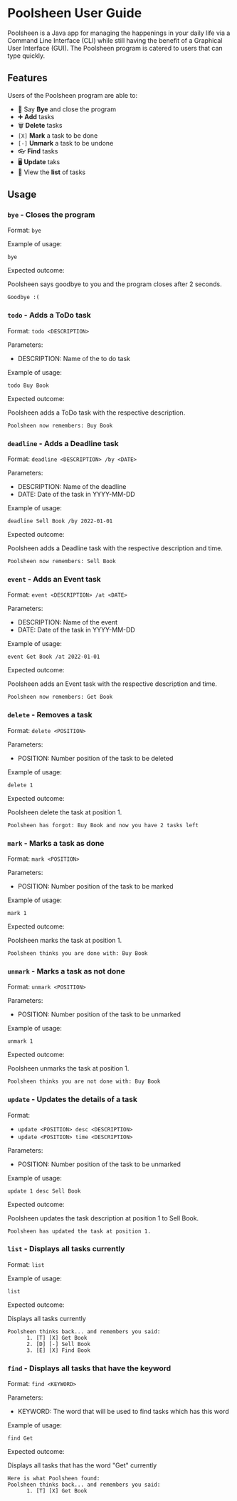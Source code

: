 # Poolsheen User Guide
Poolsheen is a Java app for managing the happenings in your daily life via a Command Line Interface (CLI) while still
having the benefit of a Graphical User Interface (GUI). The Poolsheen program is catered to users that
can type quickly.

## Features 
Users of the Poolsheen program are able to:
- 👋 Say **Bye** and close the program
- ➕ **Add** tasks  
- 🗑️ **Delete** tasks
- `[X]` **Mark** a task to be done 
- `[-]` **Unmark** a task to be undone 
- 👓 **Find** tasks 
- 🖥️ **Update** taks 
- 💼 View the **list** of tasks

## Usage

### `bye` - Closes the program

Format: `bye`

Example of usage: 

`bye`

Expected outcome:

Poolsheen says goodbye to you and the program closes after 2 seconds.

```
Goodbye :(
```

### `todo` - Adds a ToDo task

Format: `todo <DESCRIPTION>`

Parameters:
- DESCRIPTION: Name of the to do task

Example of usage:

`todo Buy Book`

Expected outcome:

Poolsheen adds a ToDo task with the respective description.

```
Poolsheen now remembers: Buy Book
```

### `deadline` - Adds a Deadline task

Format: `deadline <DESCRIPTION> /by <DATE>`

Parameters:
- DESCRIPTION: Name of the deadline
- DATE: Date of the task in YYYY-MM-DD

Example of usage:

`deadline Sell Book /by 2022-01-01`

Expected outcome:

Poolsheen adds a Deadline task with the respective description and time.

```
Poolsheen now remembers: Sell Book
```

### `event` - Adds an Event task
Format: `event <DESCRIPTION> /at <DATE>`

Parameters:
- DESCRIPTION: Name of the event
- DATE: Date of the task in YYYY-MM-DD

Example of usage:

`event Get Book /at 2022-01-01`

Expected outcome:

Poolsheen adds an Event task with the respective description and time.

```
Poolsheen now remembers: Get Book
```

### `delete` - Removes a task

Format: `delete <POSITION>`

Parameters:
- POSITION: Number position of the task to be deleted

Example of usage:

`delete 1`

Expected outcome:

Poolsheen delete the task at position 1.

```
Poolsheen has forgot: Buy Book and now you have 2 tasks left
```

### `mark` - Marks a task as done

Format: `mark <POSITION>`

Parameters:
- POSITION: Number position of the task to be marked

Example of usage:

`mark 1`

Expected outcome:

Poolsheen marks the task at position 1.

```
Poolsheen thinks you are done with: Buy Book
```

### `unmark` - Marks a task as not done

Format: `unmark <POSITION>`

Parameters:
- POSITION: Number position of the task to be unmarked

Example of usage:

`unmark 1`

Expected outcome:

Poolsheen unmarks the task at position 1.

```
Poolsheen thinks you are not done with: Buy Book
```

### `update` - Updates the details of a task

Format: 
- `update <POSITION> desc <DESCRIPTION>`
- `update <POSITION> time <DESCRIPTION>`

Parameters:
- POSITION: Number position of the task to be unmarked

Example of usage:

`update 1 desc Sell Book`

Expected outcome:

Poolsheen updates the task description at position 1 to Sell Book.

```
Poolsheen has updated the task at position 1.
```

### `list` - Displays all tasks currently

Format: `list`

Example of usage:

`list`

Expected outcome:

Displays all tasks currently

```
Poolsheen thinks back... and remembers you said:
      1. [T] [X] Get Book
      2. [D] [-] Sell Book
      3. [E] [X] Find Book
```

### `find` - Displays all tasks that have the keyword

Format: `find <KEYWORD>`

Parameters:
- KEYWORD: The word that will be used to find tasks which has this word

Example of usage:

`find Get`

Expected outcome:

Displays all tasks that has the word "Get" currently

```
Here is what Poolsheen found:
Poolsheen thinks back... and remembers you said:
      1. [T] [X] Get Book
```